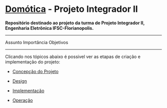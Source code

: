 
# [Domótica](/domotica.md) - Projeto Integrador II
**Repositório destinado ao projeto da turma de Projeto Integrador II, Engenharia Eletrõnica IFSC-Florianopolis.**
___
Assunto
Importância
Objetivos
___

Clicando nos tópicos abaixo é possivel ver as etapas de criação e implementação do projeto:
 
 * [Concepção do Projeto](/concepcao.md)
 
 * [Design](/design.md)

 * [Implementação](/implementacao.md)
 
 * [Operação](/operacao.md)
